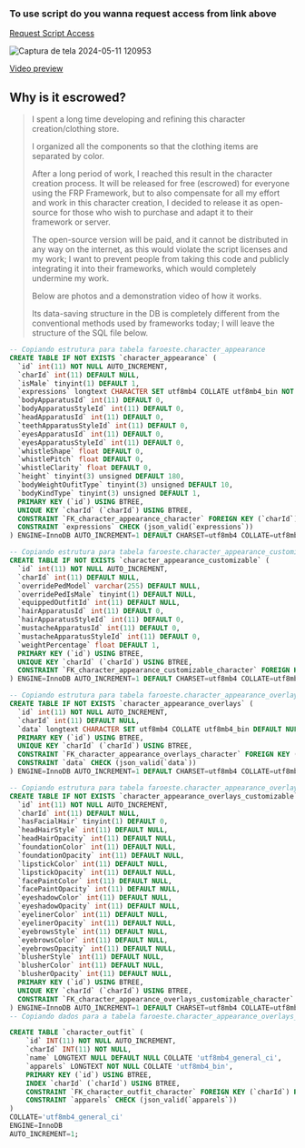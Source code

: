 ### To use script do you wanna request access from link above
[Request Script Access](https://nxtstudio.tebex.io/package/6263251)

![Captura de tela 2024-05-11 120953](https://github.com/Faroeste-Roleplay/frp_appearance/assets/29707143/c286c64b-08f5-4b61-bc83-1f3921e11b1f)

[Video preview](https://streamable.com/n49ivr)

## Why is it escrowed?
> I spent a long time developing and refining this character creation/clothing store.
> 
> I organized all the components so that the clothing items are separated by color.
> 
> After a long period of work, I reached this result in the character creation process.
> It will be released for free (escrowed) for everyone using the FRP Framework, but to also compensate for all my effort and work in this character creation, I decided to release it as open-source for those who wish to purchase and adapt it to their framework or server.
> 
> The open-source version will be paid, and it cannot be distributed in any way on the internet, as this would violate the script licenses and my work; I want to prevent people from taking this code and publicly integrating it into their frameworks, which would completely undermine my work.
> 
> Below are photos and a demonstration video of how it works.
> 
> Its data-saving structure in the DB is completely different from the conventional methods used by frameworks today;
> I will leave the structure of the SQL file below.


```sql
-- Copiando estrutura para tabela faroeste.character_appearance
CREATE TABLE IF NOT EXISTS `character_appearance` (
  `id` int(11) NOT NULL AUTO_INCREMENT,
  `charId` int(11) DEFAULT NULL,
  `isMale` tinyint(1) DEFAULT 1,
  `expressions` longtext CHARACTER SET utf8mb4 COLLATE utf8mb4_bin NOT NULL,
  `bodyApparatusId` int(11) DEFAULT 0,
  `bodyApparatusStyleId` int(11) DEFAULT 0,
  `headApparatusId` int(11) DEFAULT 0,
  `teethApparatusStyleId` int(11) DEFAULT 0,
  `eyesApparatusId` int(11) DEFAULT 0,
  `eyesApparatusStyleId` int(11) DEFAULT 0,
  `whistleShape` float DEFAULT 0,
  `whistlePitch` float DEFAULT 0,
  `whistleClarity` float DEFAULT 0,
  `height` tinyint(3) unsigned DEFAULT 180,
  `bodyWeightOufitType` tinyint(3) unsigned DEFAULT 10,
  `bodyKindType` tinyint(3) unsigned DEFAULT 1,
  PRIMARY KEY (`id`) USING BTREE,
  UNIQUE KEY `charId` (`charId`) USING BTREE,
  CONSTRAINT `FK_character_appearance_character` FOREIGN KEY (`charId`) REFERENCES `character` (`id`) ON DELETE CASCADE ON UPDATE CASCADE,
  CONSTRAINT `expressions` CHECK (json_valid(`expressions`))
) ENGINE=InnoDB AUTO_INCREMENT=1 DEFAULT CHARSET=utf8mb4 COLLATE=utf8mb4_general_ci;

-- Copiando estrutura para tabela faroeste.character_appearance_customizable
CREATE TABLE IF NOT EXISTS `character_appearance_customizable` (
  `id` int(11) NOT NULL AUTO_INCREMENT,
  `charId` int(11) DEFAULT NULL,
  `overridePedModel` varchar(255) DEFAULT NULL,
  `overridePedIsMale` tinyint(1) DEFAULT NULL,
  `equippedOutfitId` int(11) DEFAULT NULL,
  `hairApparatusId` int(11) DEFAULT 0,
  `hairApparatusStyleId` int(11) DEFAULT 0,
  `mustacheApparatusId` int(11) DEFAULT 0,
  `mustacheApparatusStyleId` int(11) DEFAULT 0,
  `weightPercentage` float DEFAULT 1,
  PRIMARY KEY (`id`) USING BTREE,
  UNIQUE KEY `charId` (`charId`) USING BTREE,
  CONSTRAINT `FK_character_appearance_customizable_character` FOREIGN KEY (`charId`) REFERENCES `character` (`id`) ON DELETE CASCADE ON UPDATE CASCADE
) ENGINE=InnoDB AUTO_INCREMENT=1 DEFAULT CHARSET=utf8mb4 COLLATE=utf8mb4_general_ci;

-- Copiando estrutura para tabela faroeste.character_appearance_overlays
CREATE TABLE IF NOT EXISTS `character_appearance_overlays` (
  `id` int(11) NOT NULL AUTO_INCREMENT,
  `charId` int(11) DEFAULT NULL,
  `data` longtext CHARACTER SET utf8mb4 COLLATE utf8mb4_bin DEFAULT NULL,
  PRIMARY KEY (`id`) USING BTREE,
  UNIQUE KEY `charId` (`charId`) USING BTREE,
  CONSTRAINT `FK_character_appearance_overlays_character` FOREIGN KEY (`charId`) REFERENCES `character` (`id`) ON DELETE CASCADE ON UPDATE CASCADE,
  CONSTRAINT `data` CHECK (json_valid(`data`))
) ENGINE=InnoDB AUTO_INCREMENT=1 DEFAULT CHARSET=utf8mb4 COLLATE=utf8mb4_general_ci;

-- Copiando estrutura para tabela faroeste.character_appearance_overlays_customizable
CREATE TABLE IF NOT EXISTS `character_appearance_overlays_customizable` (
  `id` int(11) NOT NULL AUTO_INCREMENT,
  `charId` int(11) DEFAULT NULL,
  `hasFacialHair` tinyint(1) DEFAULT 0,
  `headHairStyle` int(11) DEFAULT NULL,
  `headHairOpacity` int(11) DEFAULT NULL,
  `foundationColor` int(11) DEFAULT NULL,
  `foundationOpacity` int(11) DEFAULT NULL,
  `lipstickColor` int(11) DEFAULT NULL,
  `lipstickOpacity` int(11) DEFAULT NULL,
  `facePaintColor` int(11) DEFAULT NULL,
  `facePaintOpacity` int(11) DEFAULT NULL,
  `eyeshadowColor` int(11) DEFAULT NULL,
  `eyeshadowOpacity` int(11) DEFAULT NULL,
  `eyelinerColor` int(11) DEFAULT NULL,
  `eyelinerOpacity` int(11) DEFAULT NULL,
  `eyebrowsStyle` int(11) DEFAULT NULL,
  `eyebrowsColor` int(11) DEFAULT NULL,
  `eyebrowsOpacity` int(11) DEFAULT NULL,
  `blusherStyle` int(11) DEFAULT NULL,
  `blusherColor` int(11) DEFAULT NULL,
  `blusherOpacity` int(11) DEFAULT NULL,
  PRIMARY KEY (`id`) USING BTREE,
  UNIQUE KEY `charId` (`charId`) USING BTREE,
  CONSTRAINT `FK_character_appearance_overlays_customizable_character` FOREIGN KEY (`charId`) REFERENCES `character` (`id`) ON DELETE CASCADE ON UPDATE CASCADE
) ENGINE=InnoDB AUTO_INCREMENT=1 DEFAULT CHARSET=utf8mb4 COLLATE=utf8mb4_general_ci;
-- Copiando dados para a tabela faroeste.character_appearance_overlays_customizable: ~0 rows (aproximadamente)

CREATE TABLE `character_outfit` (
	`id` INT(11) NOT NULL AUTO_INCREMENT,
	`charId` INT(11) NOT NULL,
	`name` LONGTEXT NULL DEFAULT NULL COLLATE 'utf8mb4_general_ci',
	`apparels` LONGTEXT NOT NULL COLLATE 'utf8mb4_bin',
	PRIMARY KEY (`id`) USING BTREE,
	INDEX `charId` (`charId`) USING BTREE,
	CONSTRAINT `FK_character_outfit_character` FOREIGN KEY (`charId`) REFERENCES `character` (`id`) ON UPDATE CASCADE ON DELETE CASCADE,
	CONSTRAINT `apparels` CHECK (json_valid(`apparels`))
)
COLLATE='utf8mb4_general_ci'
ENGINE=InnoDB
AUTO_INCREMENT=1;
```
